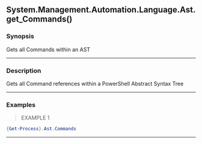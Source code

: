 System.Management.Automation.Language.Ast.get_Commands()
--------------------------------------------------------

### Synopsis
Gets all Commands within an AST

---

### Description

Gets all Command references within a PowerShell Abstract Syntax Tree

---

### Examples
> EXAMPLE 1

```PowerShell
{Get-Process}.Ast.Commands
```

---

